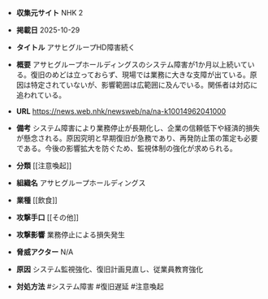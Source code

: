 - **収集元サイト**
NHK 2

- **掲載日**
2025-10-29

- **タイトル**
アサヒグループHD障害続く

- **概要**
アサヒグループホールディングスのシステム障害が1か月以上続いている。復旧のめどは立っておらず、現場では業務に大きな支障が出ている。原因は特定されていないが、影響範囲は広範囲に及んでいる。関係者は対応に追われている。

- **URL**
https://news.web.nhk/newsweb/na/na-k10014962041000

- **備考**
システム障害により業務停止が長期化し、企業の信頼低下や経済的損失が懸念される。原因究明と早期復旧が急務であり、再発防止策の策定も必要である。今後の影響拡大を防ぐため、監視体制の強化が求められる。

- **分類**
[[注意喚起]]

- **組織名**
アサヒグループホールディングス

- **業種**
[[飲食]]

- **攻撃手口**
[[その他]]

- **攻撃影響**
業務停止による損失発生

- **脅威アクター**
N/A

- **原因**
システム監視強化、復旧計画見直し、従業員教育強化

- **対処方法**
#システム障害 #復旧遅延 #注意喚起
